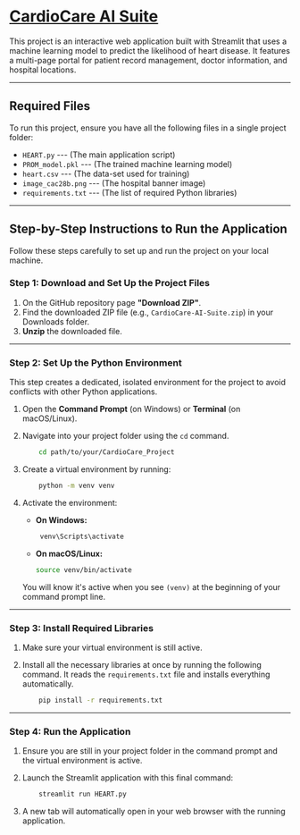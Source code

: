 #  [CardioCare AI Suite](https://cardiocare--ai-suite.streamlit.app/)

This project is an interactive web application built with Streamlit that uses a machine learning model to predict the likelihood of heart disease. It features a multi-page portal for patient record management, doctor information, and hospital locations.

------------------------------------------------------------------------

## Required Files

To run this project, ensure you have all the following files in a single project folder:
- `HEART.py`  --- (The main application script)
- `PROM_model.pkl`  --- (The trained machine learning model)
- `heart.csv`  --- (The data-set used for training)
- `image_cac28b.png`  --- (The hospital banner image)
- `requirements.txt` --- (The list of required Python libraries)

------------------------------------------------------------------------

## Step-by-Step Instructions to Run the Application

Follow these steps carefully to set up and run the project on your local machine.


### Step 1: Download and Set Up the Project Files

1.  On the GitHub repository page **"Download ZIP"**.
2.  Find the downloaded ZIP file (e.g., `CardioCare-AI-Suite.zip`) in your Downloads folder.
3.  **Unzip** the downloaded file.

------------------------------------------------------------------------

### Step 2: Set Up the Python Environment

This step creates a dedicated, isolated environment for the project to avoid conflicts with other Python applications.

1.  Open the **Command Prompt** (on Windows) or **Terminal** (on macOS/Linux).

2.  Navigate into your project folder using the `cd` command.

    ``` bash
        cd path/to/your/CardioCare_Project
    ```
4.  Create a virtual environment by running:

    ``` bash
        python -m venv venv
    ```
    
5.  Activate the environment:
    * **On Windows:**
        
       ``` bash
        venv\Scripts\activate
        ```
        
    * **On macOS/Linux:** 
        
        ``` bash
        source venv/bin/activate
        ```
        
    You will know it's active when you see `(venv)` at the beginning of your command prompt line.

------------------------------------------------------------------------

### Step 3: Install Required Libraries

1.  Make sure your virtual environment is still active.

2.  Install all the necessary libraries at once by running the following command. 
    It reads the `requirements.txt` file and installs everything automatically. 
        
    ``` bash
        pip install -r requirements.txt
     ```
    
------------------------------------------------------------------------

### Step 4: Run the Application

1.  Ensure you are still in your project folder in the command prompt and the virtual environment is active.

2.  Launch the Streamlit application with this final command:  
        
    ``` bash
        streamlit run HEART.py
     ```

3.  A new tab will automatically open in your web browser with the running application.


